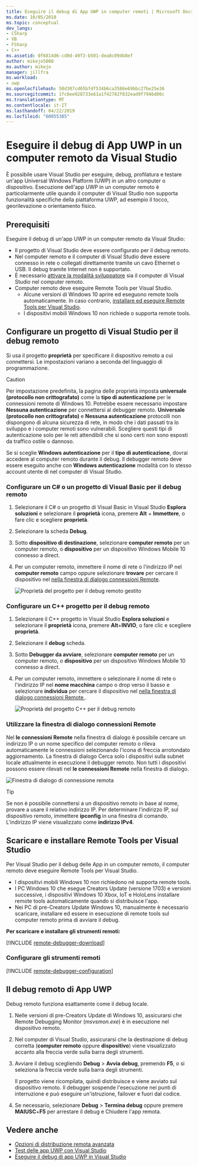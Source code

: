 ```yaml
---
title: Eseguire il debug di App UWP in computer remoti | Microsoft Docs
ms.date: 10/05/2018
ms.topic: conceptual
dev_langs:
- CSharp
- VB
- FSharp
- C++
ms.assetid: 0f6814d6-cd0d-49f3-b501-dea8c094b8ef
author: mikejo5000
ms.author: mikejo
manager: jillfra
ms.workload:
- uwp
ms.openlocfilehash: 50d307cd65bfdf534b6ca3586e69bbc27be25e36
ms.sourcegitcommit: 1fc6ee928733e61a1f42782f832ead9f7946d00c
ms.translationtype: MT
ms.contentlocale: it-IT
ms.lasthandoff: 04/22/2019
ms.locfileid: "60055385"
---
```

# <a name="debug-uwp-apps-on-remote-machines-from-visual-studio"></a>Eseguire il debug di App UWP in un computer remoto da Visual Studio

È possibile usare Visual Studio per eseguire, debug, profilatura e testare un'app Universal Windows Platform (UWP) in un altro computer o dispositivo. Esecuzione dell'app UWP in un computer remoto è particolarmente utile quando il computer di Visual Studio non supporta funzionalità specifiche della piattaforma UWP, ad esempio il tocco, georilevazione o orientamento fisico.

## <a name="BKMK_Prerequisites"></a> Prerequisiti

Eseguire il debug di un'app UWP in un computer remoto da Visual Studio:

- Il progetto di Visual Studio deve essere configurato per il debug remoto.
- Nel computer remoto e il computer di Visual Studio deve essere connesso in rete o collegati direttamente tramite un cavo Ethernet o USB. Il debug tramite Internet non è supportato.
- È necessario [attivare la modalità sviluppatore](/windows/uwp/get-started/enable-your-device-for-development) sia il computer di Visual Studio nel computer remoto.
- Computer remoto deve eseguire Remote Tools per Visual Studio.
  - Alcune versioni di Windows 10 aprire ed eseguono remote tools automaticamente. In caso contrario, [installare ed eseguire Remote Tools per Visual Studio](#BKMK_download).
  - I dispositivi mobili Windows 10 non richiede o supporta remote tools.

## <a name="BKMK_ConnectVS"></a> Configurare un progetto di Visual Studio per il debug remoto
<a name="BKMK_DirectConnect"></a> Si usa il progetto **proprietà** per specificare il dispositivo remoto a cui connettersi. Le impostazioni variano a seconda del linguaggio di programmazione.

> [!CAUTION]
> Per impostazione predefinita, la pagina delle proprietà imposta **universale (protocollo non crittografato)** come la **tipo di autenticazione** per le connessioni remote di Windows 10. Potrebbe essere necessario impostare **Nessuna autenticazione** per connettersi al debugger remoto. **Universale (protocollo non crittografato)** e **Nessuna autenticazione** protocolli non dispongono di alcuna sicurezza di rete, in modo che i dati passati tra lo sviluppo e i computer remoti sono vulnerabili. Scegliere questi tipi di autenticazione solo per le reti attendibili che si sono certi non sono esposti da traffico ostile o dannoso.
>
>Se si sceglie **Windows autenticazione** per il **tipo di autenticazione**, dovrai accedere al computer remoto durante il debug. Il debugger remoto deve essere eseguito anche con **Windows autenticazione** modalità con lo stesso account utente di nel computer di Visual Studio.

### <a name="BKMK_Choosing_the_remote_device_for_C__and_Visual_Basic_projects"></a> Configurare un C# o un progetto di Visual Basic per il debug remoto

1. Selezionare il C# o un progetto di Visual Basic in Visual Studio **Esplora soluzioni** e selezionare il **proprietà** icona, premere **Alt** +  **Immettere**, o fare clic e scegliere **proprietà**.

1. Selezionare la scheda **Debug**.

1. Sotto **dispositivo di destinazione**, selezionare **computer remoto** per un computer remoto, o **dispositivo** per un dispositivo Windows Mobile 10 connesso a direct.

1. Per un computer remoto, immettere il nome di rete o l'indirizzo IP nel **computer remoto** campo oppure selezionare **trovare** per cercare il dispositivo nel [nella finestra di dialogo connessioni Remote](#remote-connections).

    ![Proprietà del progetto per il debug remoto gestito](../debugger/media/vsrun_managed_projprop_remote.png "le proprietà del progetto di Debug gestito")

### <a name="BKMK_Choosing_the_remote_device_for_JavaScript_and_C___projects"></a> Configurare un C++ progetto per il debug remoto

1. Selezionare il C++ progetto in Visual Studio **Esplora soluzioni** e selezionare il **proprietà** icona, premere **Alt**+**INVIO**, o fare clic e scegliere **proprietà**.

1. Selezionare il **debug** scheda.

3. Sotto **Debugger da avviare**, selezionare **computer remoto** per un computer remoto, o **dispositivo** per un dispositivo Windows Mobile 10 connesso a direct.

1. Per un computer remoto, immettere o selezionare il nome di rete o l'indirizzo IP nel **nome macchina** campo o drop verso il basso e selezionare **individua** per cercare il dispositivo nel [nella finestra di dialogo connessioni Remote ](#remote-connections).

    ![Proprietà del progetto C++ per il debug remoto](../debugger/media/vsrun_cpp_projprop_remote.png "le proprietà del progetto di debug C++")

### <a name="remote-connections"></a> Utilizzare la finestra di dialogo connessioni Remote

Nel **le connessioni Remote** nella finestra di dialogo è possibile cercare un indirizzo IP o un nome specifico del computer remoto o rileva automaticamente le connessioni selezionando l'icona di freccia arrotondato aggiornamento. La finestra di dialogo Cerca solo i dispositivi sulla subnet locale attualmente in esecuzione il debugger remoto. Non tutti i dispositivi possono essere rilevati nel **le connessioni Remote** nella finestra di dialogo.

 ![Finestra di dialogo di connessione remota](../debugger/media/vsrun_selectremotedebuggerdlg.png "finestra di dialogo connessioni Remote")

>[!TIP]
>Se non è possibile connettersi a un dispositivo remoto in base al nome, provare a usare il relativo indirizzo IP. Per determinare l'indirizzo IP, sul dispositivo remoto, immettere **ipconfig** in una finestra di comando. L'indirizzo IP viene visualizzato come **indirizzo IPv4**.

## <a name="BKMK_download"></a> Scaricare e installare Remote Tools per Visual Studio

Per Visual Studio per il debug delle App in un computer remoto, il computer remoto deve eseguire Remote Tools per Visual Studio.

- I dispositivi mobili Windows 10 non richiedono né supporta remote tools.
- I PC Windows 10 che esegue Creators Update (versione 1703) e versioni successive, i dispositivi Windows 10 Xbox, IoT e HoloLens installare remote tools automaticamente quando si distribuisce l'app.
- Nei PC di pre-Creators Update Windows 10, manualmente è necessario scaricare, installare ed essere in esecuzione di remote tools sul computer remoto prima di avviare il debug.

**Per scaricare e installare gli strumenti remoti:**

[!INCLUDE [remote-debugger-download](../debugger/includes/remote-debugger-download.md)]

### <a name="BKMK_setup"></a> Configurare gli strumenti remoti

[!INCLUDE [remote-debugger-configuration](../debugger/includes/remote-debugger-configuration.md)]

## <a name="BKMK_RunRemoteDebug"></a> Il debug remoto di App UWP

Debug remoto funziona esattamente come il debug locale.

1. Nelle versioni di pre-Creators Update di Windows 10, assicurarsi che Remote Debugging Monitor (*msvsmon.exe*) è in esecuzione nel dispositivo remoto.

1. Nel computer di Visual Studio, assicurarsi che la destinazione di debug corretta (**computer remoto** oppure **dispositivo**) viene visualizzato accanto alla freccia verde sulla barra degli strumenti.

1. Avviare il debug scegliendo **Debug** > **Avvia debug**, premendo **F5**, o si seleziona la freccia verde sulla barra degli strumenti.

   Il progetto viene ricompilata, quindi distribuisce e viene avviato sul dispositivo remoto. Il debugger sospende l'esecuzione nei punti di interruzione e può eseguire un'istruzione, failover e fuori dal codice.

1. Se necessario, selezionare **Debug** > **Termina debug** oppure premere **MAIUSC**+**F5** per arrestare il debug e Chiudere l'app remota.

## <a name="see-also"></a>Vedere anche
- [Opzioni di distribuzione remota avanzata](/windows/uwp/debug-test-perf/deploying-and-debugging-uwp-apps#advanced-remote-deployment-options)
- [Test delle app UWP con Visual Studio](/visualstudio/test/create-and-run-unit-tests-for-a-store-app-in-visual-studio/)
- [Eseguire il debug di app UWP in Visual Studio](debugging-windows-store-and-windows-universal-apps.md)
